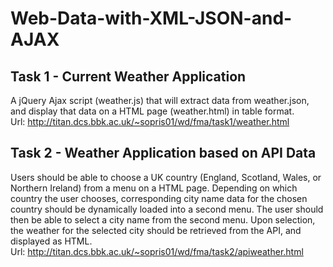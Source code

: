 # Web-Data-with-XML-JSON-and-AJAX
## Task 1 - Current Weather Application 
 A jQuery Ajax script (weather.js) that will extract data from weather.json, and display that data on a HTML page (weather.html) in  table format.\
 Url: http://titan.dcs.bbk.ac.uk/~sopris01/wd/fma/task1/weather.html
## Task 2 - Weather Application based on API Data
 Users should be able to choose a UK country (England, Scotland, Wales, or Northern Ireland) from a menu on a HTML page. Depending on which country the user chooses, corresponding city name data for the chosen country should be dynamically loaded into a second menu. The user should then be able to select a city name from the second menu. Upon selection, the weather for the selected city should be retrieved from the API, and displayed as HTML.\
 Url: http://titan.dcs.bbk.ac.uk/~sopris01/wd/fma/task2/apiweather.html
